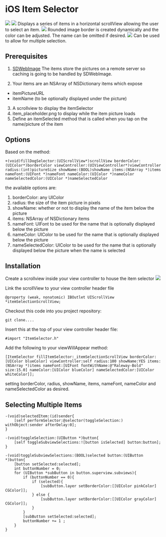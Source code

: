 iOS Item Selector
=================

![](demo_1.png)
![](demo_2.png)
Displays a series of items in a horizontal scrollView allowing the user to select an item.
![](demo_3.png)
Rounded image border is created dynamically and the color can be adjusted.  The name can be omitted if desired.
![](demo_4.png)
Can be used to allow for multiple selection.

Prerequisites
-------------

1. [SDWebImage](https://github.com/rs/SDWebImage)
The items store the pictures on a remote server so caching is going to be handled by SDWebImage.

2. Your items are an NSArray of NSDictionary items which expose
- itemPictureURL
- itemName (to be optionally displayed under the picture)

3. A scrollview to display the itemSelector
4. item_placeholder.png to display while the item picture loads
5. Define an itemSelected method that is called when you tap on the name/picture of the item

Options
-------

Based on the method:

    +(void)fillDogSelector:(UIScrollView*)scrollView borderColor:(UIColor*)borderColor viewController:(UIViewController*)viewController radius:(int)pictureSize showName:(BOOL)showName items:(NSArray *)items nameFont:(UIFont *)nameFont nameColor:(UIColor *)nameColor nameSelectedColor:(UIColor *)nameSelectedColor

the available options are:
1. borderColor: any UIColor
2. radius: the size of the item picture in pixels
3. showName: whether or not to display the name of the item below the picture
4. items: NSArray of NSDictionary items
5. nameFont: UIFont to be used for the name that is optionally displayed below the picture
6. nameColor: UIColor to be used for the name that is optionally displayed below the picture
7. nameSelectedColor: UIColor to be used for the name that is optionally displayed below the picture when the name is selected

Installation
------------
Create a scrollview inside your view controller to house the item selector
![](installation.png)

Link the scrollView to your view controller header file

    @property (weak, nonatomic) IBOutlet UIScrollView *itemSelectionScrollView;

Checkout this code into you project repository:

    git clone....

Insert this at the top of your view controller header file:

    #import "ItemSelector.h"

Add the following to your viewWillAppear method:

    [ItemSelector fillItemSelector:_itemSelectionScrollView borderColor:[UIColor blueColor] viewController:self radius:100 showName:YES items:(NSArray *)items nameFont:[UIFont fontWithName:@"Raleway-Bold" size:15.0] nameColor:[UIColor blueColor] nameSelectedColor:[UIColor whiteColor]];

setting borderColor, radius, showName, items, nameFont, nameColor and nameSelectedColor as desired.

Selecting Multiple Items
------------------------
    -(void)selectedItem:(id)sender{
        [self performSelector:@selector(toggleSelection:) withObject:sender afterDelay:0];
    }

    -(void)toggleSelection:(UIButton *)button{
        [self toggleSubviewSelections:![button isSelected] button:button];
    }

    -(void)toggleSubviewSelections:(BOOL)selected button:(UIButton *)button{
        [button setSelected:selected];
        int buttonNumber = 0;
        for (UIButton *subButton in button.superview.subviews){
            if (buttonNumber == 0){
                if (selected){
                    [subButton.layer setBorderColor:[[UIColor pinkColor] CGColor]];
                } else {
                    [subButton.layer setBorderColor:[[UIColor grayColor] CGColor]];
                }
            }
            [subButton setSelected:selected];
            buttonNumber += 1 ;
        }
    }

